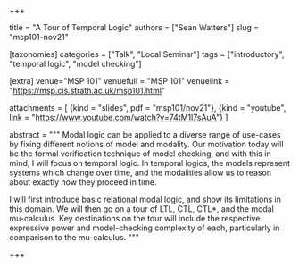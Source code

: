+++

title = "A Tour of Temporal Logic"
authors = ["Sean Watters"]
slug = "msp101-nov21"

[taxonomies]
categories = ["Talk", "Local Seminar"]
tags = ["introductory", "temporal logic", "model checking"]

[extra]
venue="MSP 101"
venuefull = "MSP 101"
venuelink = "https://msp.cis.strath.ac.uk/msp101.html"

attachments = [ 
    {kind = "slides", pdf = "msp101/nov21"},
    {kind = "youtube", link = "https://www.youtube.com/watch?v=74tM1l7sAuA"}
    ]
    
abstract = """
Modal logic can be applied to a diverse range of use-cases by fixing different notions of model and modality. Our motivation today will be the formal verification technique of model checking, and with this in mind, I will focus on temporal logic. In temporal logics, the models represent systems which change over time, and the modalities allow us to reason about exactly how they proceed in time.

I will first introduce basic relational modal logic, and show its limitations in this domain. We will then go on a tour of LTL, CTL, CTL*, and the modal mu-calculus. Key destinations on the tour will include the respective expressive power and model-checking complexity of each, particularly in comparison to the mu-calculus. 
"""

+++

